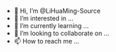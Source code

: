 - 👋 Hi, I’m @LiHuaMing-Source
- 👀 I’m interested in ...
- 🌱 I’m currently learning ...
- 💞️ I’m looking to collaborate on ...
- 📫 How to reach me ...

<!---
LiHuaMing-Source/LiHuaMing-Source is a ✨ special ✨ repository because its `README.md` (this file) appears on your GitHub profile.
You can click the Preview link to take a look at your changes.
--->

